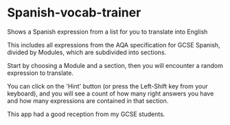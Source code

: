 # Spanish-vocab-trainer

Shows a Spanish expression from a list for you to translate into English

This includes all expressions from the AQA specification for GCSE Spanish, divided by Modules, which are subdivided into sections.

Start by choosing a Module and a section, then you will encounter a random expression to translate.

You can click on the 'Hint' button (or press the Left-Shift key from your keyboard), and you will see a count of how many right answers you have and how many expressions are contained in that section.

This app had a good reception from my GCSE students.
